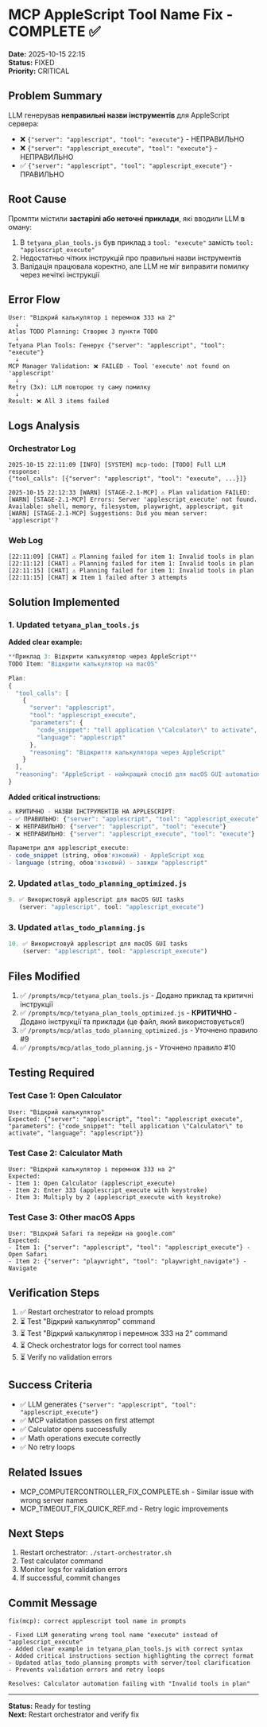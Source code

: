 # MCP AppleScript Tool Name Fix - COMPLETE ✅

**Date:** 2025-10-15 22:15  
**Status:** FIXED  
**Priority:** CRITICAL

## Problem Summary

LLM генерував **неправильні назви інструментів** для AppleScript сервера:
- ❌ `{"server": "applescript", "tool": "execute"}` - НЕПРАВИЛЬНО
- ❌ `{"server": "applescript_execute", "tool": "execute"}` - НЕПРАВИЛЬНО
- ✅ `{"server": "applescript", "tool": "applescript_execute"}` - ПРАВИЛЬНО

## Root Cause

Промпти містили **застарілі або неточні приклади**, які вводили LLM в оману:
1. В `tetyana_plan_tools.js` був приклад з `tool: "execute"` замість `tool: "applescript_execute"`
2. Недостатньо чітких інструкцій про правильні назви інструментів
3. Валідація працювала коректно, але LLM не міг виправити помилку через нечіткі інструкції

## Error Flow

```
User: "Відкрий калькулятор і перемнож 333 на 2"
  ↓
Atlas TODO Planning: Створює 3 пункти TODO
  ↓
Tetyana Plan Tools: Генерує {"server": "applescript", "tool": "execute"}
  ↓
MCP Manager Validation: ❌ FAILED - Tool 'execute' not found on 'applescript'
  ↓
Retry (3x): LLM повторює ту саму помилку
  ↓
Result: ❌ All 3 items failed
```

## Logs Analysis

### Orchestrator Log
```
2025-10-15 22:11:09 [INFO] [SYSTEM] mcp-todo: [TODO] Full LLM response: 
{"tool_calls": [{"server": "applescript", "tool": "execute", ...}]}

2025-10-15 22:12:33 [WARN] [STAGE-2.1-MCP] ⚠️ Plan validation FAILED:
[WARN] [STAGE-2.1-MCP] Errors: Server 'applescript_execute' not found. 
Available: shell, memory, filesystem, playwright, applescript, git
[WARN] [STAGE-2.1-MCP] Suggestions: Did you mean server: 'applescript'?
```

### Web Log
```
[22:11:09] [CHAT] ⚠️ Planning failed for item 1: Invalid tools in plan
[22:11:12] [CHAT] ⚠️ Planning failed for item 1: Invalid tools in plan
[22:11:15] [CHAT] ⚠️ Planning failed for item 1: Invalid tools in plan
[22:11:15] [CHAT] ❌ Item 1 failed after 3 attempts
```

## Solution Implemented

### 1. Updated `tetyana_plan_tools.js`

**Added clear example:**
```javascript
**Приклад 3: Відкрити калькулятор через AppleScript**
TODO Item: "Відкрити калькулятор на macOS"

Plan:
{
  "tool_calls": [
    {
      "server": "applescript",
      "tool": "applescript_execute",
      "parameters": {
        "code_snippet": "tell application \"Calculator\" to activate",
        "language": "applescript"
      },
      "reasoning": "Відкриття калькулятора через AppleScript"
    }
  ],
  "reasoning": "AppleScript - найкращий спосіб для macOS GUI automation"
}
```

**Added critical instructions:**
```javascript
⚠️ КРИТИЧНО - НАЗВИ ІНСТРУМЕНТІВ НА APPLESCRIPT:
- ✅ ПРАВИЛЬНО: {"server": "applescript", "tool": "applescript_execute"}
- ❌ НЕПРАВИЛЬНО: {"server": "applescript", "tool": "execute"}
- ❌ НЕПРАВИЛЬНО: {"server": "applescript_execute", "tool": "execute"}

Параметри для applescript_execute:
- code_snippet (string, обов'язковий) - AppleScript код
- language (string, обов'язковий) - завжди "applescript"
```

### 2. Updated `atlas_todo_planning_optimized.js`

```javascript
9. ✅ Використовуй applescript для macOS GUI tasks 
   (server: "applescript", tool: "applescript_execute")
```

### 3. Updated `atlas_todo_planning.js`

```javascript
10. ✅ Використовуй applescript для macOS GUI tasks 
    (server: "applescript", tool: "applescript_execute")
```

## Files Modified

1. ✅ `/prompts/mcp/tetyana_plan_tools.js` - Додано приклад та критичні інструкції
2. ✅ `/prompts/mcp/tetyana_plan_tools_optimized.js` - **КРИТИЧНО** - Додано інструкції та приклади (це файл, який використовується!)
3. ✅ `/prompts/mcp/atlas_todo_planning_optimized.js` - Уточнено правило #9
4. ✅ `/prompts/mcp/atlas_todo_planning.js` - Уточнено правило #10

## Testing Required

### Test Case 1: Open Calculator
```
User: "Відкрий калькулятор"
Expected: {"server": "applescript", "tool": "applescript_execute", "parameters": {"code_snippet": "tell application \"Calculator\" to activate", "language": "applescript"}}
```

### Test Case 2: Calculator Math
```
User: "Відкрий калькулятор і перемнож 333 на 2"
Expected: 
- Item 1: Open Calculator (applescript_execute)
- Item 2: Enter 333 (applescript_execute with keystroke)
- Item 3: Multiply by 2 (applescript_execute with keystroke)
```

### Test Case 3: Other macOS Apps
```
User: "Відкрий Safari та перейди на google.com"
Expected:
- Item 1: {"server": "applescript", "tool": "applescript_execute"} - Open Safari
- Item 2: {"server": "playwright", "tool": "playwright_navigate"} - Navigate
```

## Verification Steps

1. ✅ Restart orchestrator to reload prompts
2. ⏳ Test "Відкрий калькулятор" command
3. ⏳ Test "Відкрий калькулятор і перемнож 333 на 2" command
4. ⏳ Check orchestrator logs for correct tool names
5. ⏳ Verify no validation errors

## Success Criteria

- ✅ LLM generates `{"server": "applescript", "tool": "applescript_execute"}`
- ✅ MCP validation passes on first attempt
- ✅ Calculator opens successfully
- ✅ Math operations execute correctly
- ✅ No retry loops

## Related Issues

- MCP_COMPUTERCONTROLLER_FIX_COMPLETE.sh - Similar issue with wrong server names
- MCP_TIMEOUT_FIX_QUICK_REF.md - Retry logic improvements

## Next Steps

1. Restart orchestrator: `./start-orchestrator.sh`
2. Test calculator command
3. Monitor logs for validation errors
4. If successful, commit changes

## Commit Message

```
fix(mcp): correct applescript tool name in prompts

- Fixed LLM generating wrong tool name "execute" instead of "applescript_execute"
- Added clear example in tetyana_plan_tools.js with correct syntax
- Added critical instructions section highlighting the correct format
- Updated atlas_todo_planning prompts with server/tool clarification
- Prevents validation errors and retry loops

Resolves: Calculator automation failing with "Invalid tools in plan"
```

---

**Status:** Ready for testing  
**Next:** Restart orchestrator and verify fix
